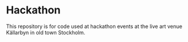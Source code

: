 # Hackathon
This repository is for code used at hackathon events at the live art venue Källarbyn in old town Stockholm.
